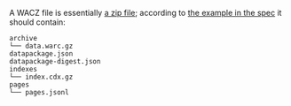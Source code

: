 A WACZ file is essentially [a zip file](https://bikeshed.vibber.net/@brooke/114240574949828718); according to [the example in the spec](https://specs.webrecorder.net/wacz/1.1.1/) it should contain:

```
archive
└── data.warc.gz
datapackage.json
datapackage-digest.json
indexes
└── index.cdx.gz
pages
└── pages.jsonl
```